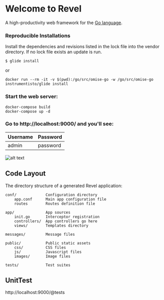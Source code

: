 # Welcome to Revel

A high-productivity web framework for the [Go language](http://www.golang.org/).

### Reproducible Installations
Install the dependencies and revisions listed in the lock file into the vendor directory. If no lock file exists an update is run.

```
$ glide install
```

or

```
docker run --rm -it -v $(pwd):/go/src/omise-go -w /go/src/omise-go instrumentisto/glide install
```

### Start the web server:

```
docker-compose build
docker-compose up -d
```

### Go to http://localhost:9000/ and you'll see:

| Username     | Password    |
| -------------|-------------|
| admin        | password    |

![alt text](https://github.com/aofiee/OmiseWallet/blob/master/public/img/loginScreen.png?raw=true)


## Code Layout

The directory structure of a generated Revel application:

    conf/             Configuration directory
        app.conf      Main app configuration file
        routes        Routes definition file

    app/              App sources
        init.go       Interceptor registration
        controllers/  App controllers go here
        views/        Templates directory

    messages/         Message files

    public/           Public static assets
        css/          CSS files
        js/           Javascript files
        images/       Image files

    tests/            Test suites


## UnitTest

http://localhost:9000/@tests